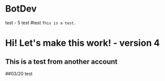 # BotDev

test - 5
test
#test
`This is a test.`
# Hi! Let's make this work! - version 4

## This is a test from another account

##03/20 test
